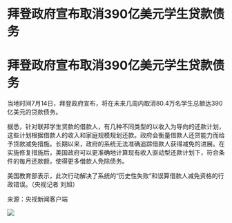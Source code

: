 # 拜登政府宣布取消390亿美元学生贷款债务

# 拜登政府宣布取消390亿美元学生贷款债务

当地时间7月14日，拜登政府宣布，将在未来几周内取消80.4万名学生总额达390亿美元的贷款债务。

据悉，针对联邦学生贷款的借款人，有几种不同类型的以收入为导向的还款计划，这些计划根据借款人的收入和家庭规模规划还款。政府会衡量借款人还贷能力而给予贷款减免措施。长期以来，政府的系统无法准确追踪借款人获得减免的进展。在实施修复措施后，美国政府可以更准确地计算现有收入驱动型还款计划下，符合条件的每月还款额，使得更多借款人免除债务。

美国教育部表示，此次行动解决了系统的“历史性失败”和误算借款人减免资格的行政错误。（央视记者 刘旭）

来源：央视新闻客户端

![](https://inews.gtimg.com/om_bt/OxyzvhybMjijaZX-s5KWxTtlS4qosvRS3CpEXuu6wRPogAA/1000)

